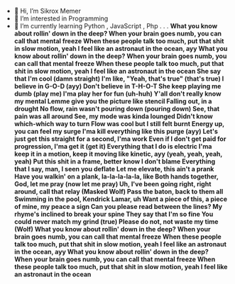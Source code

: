 - 👋 Hi, I’m Sikrox Memer
- 👀 I’m interested in Programming
- 🌱 I’m currently learning Python , JavaScript , Php . . .
**What you know about rollin' down in the deep?
When your brain goes numb, you can call that mental freeze
When these people talk too much, put that shit in slow motion, yeah
I feel like an astronaut in the ocean, ayy
What you know about rollin' down in the deep?
When your brain goes numb, you can call that mental freeze
When these people talk too much, put that shit in slow motion, yeah
I feel like an astronaut in the ocean
She say that I'm cool (damn straight)
I'm like, "Yeah, that's true" (that's true)
I believe in G-O-D (ayy)
Don't believe in T-H-O-T
She keep playing me dumb (play me)
I'ma play her for fun (uh-huh)
Y'all don't really know my mental
Lemme give you the picture like stencil
Falling out, in a drought
No flow, rain wasn't pouring down (pouring down)
See, that pain was all around
See, my mode was kinda lounged
Didn't know which-which way to turn
Flow was cool but I still felt burnt
Energy up, you can feel my surge
I'ma kill everything like this purge (ayy)
Let's just get this straight for a second, I'ma work
Even if I don't get paid for progression, I'ma get it (get it)
Everything that I do is electric
I'ma keep it in a motion, keep it moving like kinetic, ayy (yeah, yeah, yeah, yeah)
Put this shit in a frame, better know I don't blame
Everything that I say, man, I seen you deflate
Let me elevate, this ain't a prank
Have you walkin' on a plank, la-la-la-la-la, like
Both hands together, God, let me pray (now let me pray)
Uh, I've been going right, right around, call that relay (Masked Wolf)
Pass the baton, back to them all
Swimming in the pool, Kendrick Lamar, uh
Want a piece of this, a piece of mine, my peace a sign
Can you please read between the lines?
My rhyme's inclined to break your spine
They say that I'm so fine
You could never match my grind (true)
Please do not, not waste my time (Wolf)
What you know about rollin' down in the deep?
When your brain goes numb, you can call that mental freeze
When these people talk too much, put that shit in slow motion, yeah
I feel like an astronaut in the ocean, ayy
What you know about rollin' down in the deep?
When your brain goes numb, you can call that mental freeze
When these people talk too much, put that shit in slow motion, yeah
I feel like an astronaut in the ocean**
